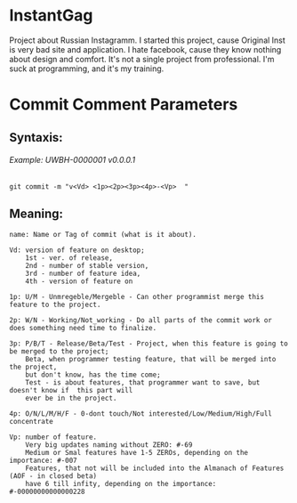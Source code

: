 # InstantGag
Project about Russian Instagramm. I started this project, cause Original Inst is very bad site and application. I hate facebook, cause they know nothing about design and comfort.
It's not a single project from professional. I'm suck at programming, and it's my training.

# Commit Comment Parameters #
## Syntaxis:
###### Example: UWBH-0000001 v0.0.0.1
    git commit -m "v<Vd> <1p><2p><3p><4p>-<Vp>  "  
## Meaning:
    name: Name or Tag of commit (what is it about).
    
    Vd: version of feature on desktop; 
        1st - ver. of release, 
        2nd - number of stable version, 
        3rd - number of feature idea, 
        4th - version of feature on 
  
    1p: U/M - Unmregeble/Mergeble - Can other programmist merge this feature to the project.
    
    2p: W/N - Working/Not_working - Do all parts of the commit work or does something need time to finalize.
    
    3p: P/B/T - Release/Beta/Test - Project, when this feature is going to be merged to the project;   
        Beta, when programmer testing feature, that will be merged into the project, 
        but don't know, has the time come; 
        Test - is about features, that programmer want to save, but doesn't know if  this part will  
        ever be in the project.
    
    4p: O/N/L/M/H/F - 0-dont touch/Not interested/Low/Medium/High/Full concentrate
  
    Vp: number of feature. 
        Very big updates naming without ZERO: #-69
        Medium or Smal features have 1-5 ZEROs, depending on the importance: #-007 
        Features, that not will be included into the Almanach of Features (AOF - in closed beta) 
        have 6 till infity, depending on the importance: #-00000000000000228

